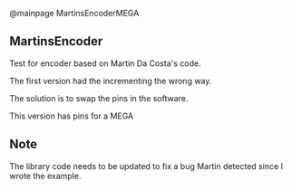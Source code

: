 @mainpage MartinsEncoderMEGA

## MartinsEncoder

Test for encoder based on Martin Da Costa's code.

The first version had the incrementing the wrong way.

The solution is to swap the pins in the software.

This version has pins for a MEGA

## Note

The library code needs to be updated to fix a bug Martin detected since I wrote the example.
